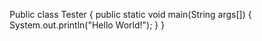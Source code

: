 Public class Tester
{
    public static void main(String args[])
    {
        System.out.println("Hello World!");
    }
}